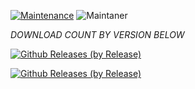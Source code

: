 [![Maintenance](https://img.shields.io/badge/Maintained%3F-yes-green.svg)](https://GitHub.com/Naereen/StrapDown.js/graphs/commit-activity)   ![Maintaner](https://img.shields.io/badge/maintainer-Rabin-blue)

*DOWNLOAD COUNT BY VERSION BELOW*

[![Github Releases (by Release)](https://img.shields.io/github/downloads/HyconOS-Releases/tulip/v4.5.1/total.svg)](https://github.com/HyconOS-Releases/tulip/releases)


[![Github Releases (by Release)](https://img.shields.io/github/downloads/HyconOS-Releases/tulip/v4.5/total.svg)](https://github.com/HyconOS-Releases/tulip/releases)
